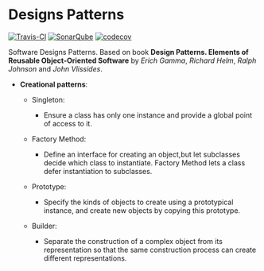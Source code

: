 # Designs Patterns 

[![Travis-CI](https://api.travis-ci.org/albertoiNET/designpatterns.svg?branch=master)](https://travis-ci.org/albertoiNET/designpatterns) 
[![SonarQube](https://sonarcloud.io/api/project_badges/measure?project=net.albertoi%3Adesign-patterns&metric=alert_status)](https://sonarcloud.io/dashboard?id=net.albertoi%3Adesign-patterns) 
[![codecov](https://codecov.io/gh/albertoiNET/designpatterns/branch/master/graph/badge.svg)](https://codecov.io/gh/albertoiNET/designpatterns)

  
Software Designs Patterns. Based on book **Design Patterns. Elements of Reusable Object-Oriented Software** by 
*Erich Gamma*, *Richard Helm*, *Ralph Johnson* and *John Vlissides*.  
  
- **Creational patterns**:
  - Singleton:  
    - Ensure a class has only one instance and provide a global point of access to it.
    
  - Factory Method:
    - Define an interface for creating an object,but let subclasses decide which class to instantiate. Factory Method 
    lets a class defer instantiation to subclasses.
    
  - Prototype:
    - Specify the kinds of objects to create using a prototypical instance, and create new objects by copying this 
    prototype.
    
  - Builder:
    - Separate the construction of a complex object from its representation so that the same construction process can 
    create different representations.



    